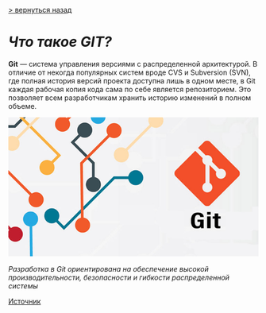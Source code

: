 [> вернуться назад](./readme.md)

# ***Что такое GIT?***

__Git__  — система управления версиями с распределенной архитектурой. В отличие от некогда популярных систем вроде CVS и Subversion (SVN), где полная история версий проекта доступна лишь в одном месте, в Git каждая рабочая копия кода сама по себе является репозиторием. Это позволяет всем разработчикам хранить историю изменений в полном объеме.

![image](./assets/1_XffVMU8jTVgf9lnXmnQ6YQ.png)

*Разработка в Git ориентирована на обеспечение высокой производительности, безопасности и гибкости распределенной системы*

[Источник](https://www.atlassian.com/ru/git/tutorials/what-is-git "подробнее")

